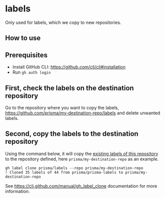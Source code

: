 # labels
Only used for labels, which we copy to new repositories.

## How to use


## Prerequisites

- Install GitHub CLI: https://github.com/cli/cli#installation
- Run `gh auth login`

## First, check the labels on the destination repository
 
Go to the repository where you want to copy the labels, https://github.com/prisma/my-destination-repo/labels and delete unwanted labels.

## Second, copy the labels to the destination repository

Using the command below, it will copy the [existing labels of this repository](https://github.com/prisma/labels/labels) to the repository defined, here `prisma/my-destination-repo` as an example.

```
gh label clone prisma/labels --repo prisma/my-destination-repo
! Cloned 35 labels of 44 from prisma/prisma-labels to prisma/my-destination-repo
```

See https://cli.github.com/manual/gh_label_clone documentation for more information.
